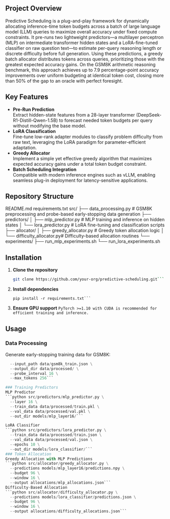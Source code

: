 ## Project Overview  
Predictive Scheduling is a plug-and-play framework for dynamically allocating inference-time token budgets across a batch of large language model (LLM) queries to maximize overall accuracy under fixed compute constraints. It pre-runs two lightweight predictors—a multilayer perceptron (MLP) on intermediate transformer hidden states and a LoRA-fine-tuned classifier on raw question text—to estimate per-query reasoning length or discrete difficulty before full generation. Using these predictions, a greedy batch allocator distributes tokens across queries, prioritizing those with the greatest expected accuracy gains. On the GSM8K arithmetic reasoning benchmark, this approach achieves up to 7.9 percentage-point accuracy improvements over uniform budgeting at identical token cost, closing more than 50% of the gap to an oracle with perfect foresight.

## Key Features  
- **Pre-Run Prediction**  
  Extract hidden-state features from a 28-layer transformer (DeepSeek-R1-Distill-Qwen-1.5B) to forecast needed token budgets per query without modifying the base model.  
- **LoRA Classification**  
  Fine-tune low-rank adapter modules to classify problem difficulty from raw text, leveraging the LoRA paradigm for parameter-efficient adaptation.  
- **Greedy Allocator**  
  Implement a simple yet effective greedy algorithm that maximizes expected accuracy gains under a total token budget constraint.  
- **Batch Scheduling Integration**  
  Compatible with modern inference engines such as vLLM, enabling seamless plug-in deployment for latency-sensitive applications.

## Repository Structure  
README.md
requirements.txt
src/
├── data_processing.py # GSM8K preprocessing and probe-based early-stopping data generation
├── predictors/
│ ├── mlp_predictor.py # MLP training and inference on hidden states
│ └── lora_predictor.py # LoRA fine-tuning and classification scripts
├── allocator/
│ ├── greedy_allocator.py # Greedy token allocation logic
│ └── difficulty_allocator.py# Difficulty-based allocation routines
└── experiments/
├── run_mlp_experiments.sh
└── run_lora_experiments.sh

## Installation  
1. **Clone the repository**  
   ```bash
   git clone https://github.com/your-org/predictive-scheduling.git```
2. **Install dependencies**
    ```cd predictive-scheduling
    pip install -r requirements.txt```
3. **Ensure GPU support**
    ```PyTorch >=1.10 with CUDA is recommended for efficient training and inference.```
## Usage
### Data Processing
Generate early-stopping training data for GSM8K:
```python src/data_processing.py \
  --input_path data/gsm8k_train.json \
  --output_dir data/processed/ \
  --probe_interval 16 \
  --max_tokens 256```

### Training Predictors
MLP Predictor
```python src/predictors/mlp_predictor.py \
  --layer 16 \
  --train_data data/processed/train.pkl \
  --val_data data/processed/val.pkl \
  --out_dir models/mlp_layer16/```

LoRA Classifier
```python src/predictors/lora_predictor.py \
  --train_data data/processed/train.json \
  --val_data data/processed/val.json \
  --epochs 10 \
  --out_dir models/lora_classifier/```
### Token Allocation
Greedy Allocation with MLP Predictions
```python src/allocator/greedy_allocator.py \
  --predictions models/mlp_layer16/predictions.npy \
  --budget 96 \
  --window 16 \
  --output allocations/mlp_allocations.json```
Difficulty-Based Allocation
```python src/allocator/difficulty_allocator.py \
  --predictions models/lora_classifier/predictions.json \
  --budget 96 \
  --window 16 \
  --output allocations/difficulty_allocations.json```
